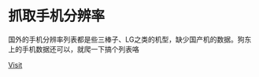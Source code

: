 抓取手机分辨率
============

国外的手机分辨率列表都是些三棒子、LG之类的机型，缺少国产机的数据。狗东上的手机数据还可以，就爬一下搞个列表咯

[Visit](https://599316527.github.io/device-resolutions-cn/)


